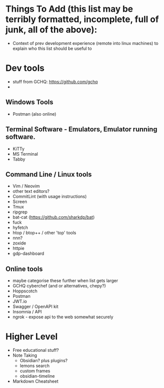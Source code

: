 # Things To Add (this list may be terribly formatted, incomplete, full of junk, all of the above):


- Context of prev development experience (remote into linux machines) to explain who this list should be useful to


# Dev tools 
- stuff from GCHQ: https://github.com/gchq
- 

## Windows Tools
- Postman (also online)


## Terminal Software - Emulators, Emulator running software.
- KiTTy
- MS Terminal
- Tabby


## Command Line / Linux tools
- Vim / Neovim
- other text editors?
- CommitLint (with usage instructions)
- Screen
- Tmux
- ripgrep
- bat-cat (https://github.com/sharkdp/bat)
- fuck
- hyfetch
- htop / btop++ / other 'top' tools
- nnn?
- zoxide
- httpie
- gdp-dashboard


## Online tools
- maybe categorise these further when list gets larger
- GCHQ cyberchef (and or alternatives, chepy?)
- Hoppscotch
- Postman
- JWT.io
- Swagger / OpenAPI kit
- Insomnia / API
- ngrok - expose api to the web somewhat securely


# Higher Level
- Free educational stuff?
- Note Taking
  * Obsidian? plus plugins?
  * lemons search
  * custom frames
  * obsidian-timeline
- Markdown Cheatsheet
